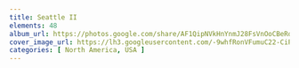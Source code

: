```yaml
---
title: Seattle II
elements: 48
album_url: https://photos.google.com/share/AF1QipNVkHnYnmJ28FsVnOoCBeRqZUMu7fCQIoKj1lOTZFbw0HnrZYDZprlXWK4YTGntAA?key=NEtiVGp3MVJCV2hTM2V6akRfMW50X2oyMVg5aWxn
cover_image_url: https://lh3.googleusercontent.com/-9whfRonVFumuC22-CiPqHj7Vaa4WLFHk5RIUv4fr8-jEAh8h9HHcVoRhHaEsfIi7myO08LRXrQPkqZgfuFGGq19Cxs6RPB3s6NbL-3q4zjSEGJMp9JbRPublVJIcAppkPHIePDYKDhz4lJs0VE3QYL7F7REck5vbx6EIOxwGfuJ-YLQWxYPwkefz5CQGsbbH411rL5depRYLcHirhjp8Duaq7RGPmlYwn3j6QbqGmNkuBHMf_8QlYeX7eIGSQv-f1QZJaCiXImoACgVbvA2BxCJKzwqxEByeGz-d9vzJuR6eLzzqSUCeqV8C0S9E1annjZZH8tdRU8jndLGQRVciZnH6HlaFxROHlsW8KLcEoZJyU6bnOXxwJuUVCNBSYvU36omPgSpU930teb5iemSOlJkbIYWdV8p68NoQr9vy530er8cKfWl035lDQHO3iBN5qckNaCdSPvLvpeTBB4UBAboO-3Na00EmXeGLG41w0070X9OL2-kBauyRHbDJ4zCu6ZFGcsm_im765mdeyAs_uiNJKMHKbPjreilaAVqlCBrOsap1pkUDOmYgLrMP51s0WHxV0RdzPU26sE6-EJ-xckcX7lrwp5520XVD7Fo_rk6n4ZIKnb-nFHpu8iZxVNam9EEA8OC9YpPLgOqzJzo9diRRQ=s195-p-k-no
categories: [ North America, USA ]
---
```


